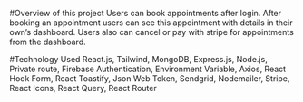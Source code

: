 #Overview of this project
Users can book appointments after login.
After booking an appointment users can see this appointment with details in their own’s dashboard.
Users also can cancel or pay with stripe for appointments from the dashboard.


#Technology Used
React.js, Tailwind, MongoDB, Express.js, Node.js, Private route, Firebase Authentication, Environment Variable, Axios, React Hook Form, React Toastify, Json Web Token, ‍Sendgrid, Nodemailer, Stripe, React Icons, React Query, React Router
